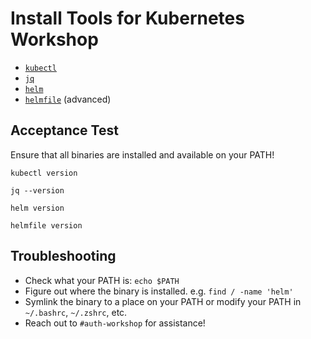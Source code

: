 # Install Tools for Kubernetes Workshop

- [`kubectl`](https://kubernetes.io/docs/tasks/tools/#kubectl)
- [`jq`](https://stedolan.github.io/jq/download/)
- [`helm`](https://helm.sh/docs/intro/install/)
- [`helmfile`](https://github.com/roboll/helmfile#installation) (advanced)

## Acceptance Test

Ensure that all binaries are installed and available on your PATH!

```
kubectl version

jq --version

helm version

helmfile version
```

## Troubleshooting

- Check what your PATH is: `echo $PATH`
- Figure out where the binary is installed. e.g. `find / -name 'helm'`
- Symlink the binary to a place on your PATH or modify your PATH in `~/.bashrc`, `~/.zshrc`, etc.
- Reach out to `#auth-workshop` for assistance!
